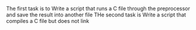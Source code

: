 The first task is to Write a script that runs a C file through the preprocessor and save the result into another file
 THe second task is Write a script that compiles a C file but does not link

